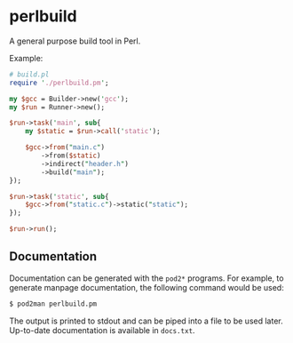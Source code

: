 # perlbuild

A general purpose build tool in Perl.

Example:

```perl
# build.pl
require './perlbuild.pm';

my $gcc = Builder->new('gcc');
my $run = Runner->new();

$run->task('main', sub{
    my $static = $run->call('static');

    $gcc->from("main.c")
        ->from($static)
        ->indirect("header.h")
        ->build("main");
});

$run->task('static', sub{
    $gcc->from("static.c")->static("static");
});

$run->run();
```

## Documentation

Documentation can be generated with the `pod2*` programs. For example,
to generate manpage documentation, the following command would be used:

```sh
$ pod2man perlbuild.pm
```

The output is printed to stdout and can be piped into a file to be used
later. Up-to-date documentation is available in `docs.txt`.
